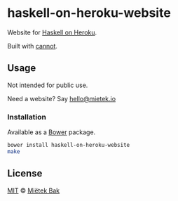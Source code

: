 haskell-on-heroku-website
=========================

Website for [Haskell on Heroku](http://mietek.github.io/haskell-on-heroku-website/).

Built with [cannot](https://github.com/mietek/cannot/).


Usage
-----

Not intended for public use.

Need a website?  Say hello@mietek.io


### Installation

Available as a [Bower](http://bower.io/) package.

```sh
bower install haskell-on-heroku-website
make
```


License
-------

[MIT](https://github.com/mietek/halcyon-website/blob/master/LICENSE.md) © [Miëtek Bak](http://mietek.io/)
